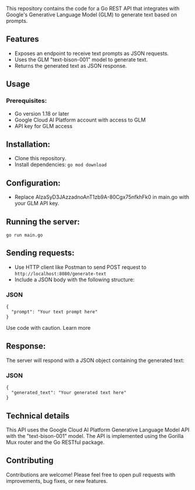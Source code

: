 This repository contains the code for a Go REST API that integrates with Google's Generative Language Model (GLM) to generate text based on prompts.

## Features
- Exposes an endpoint to receive text prompts as JSON requests.
- Uses the GLM "text-bison-001" model to generate text.
- Returns the generated text as JSON response.

## Usage
### Prerequisites:
- Go version 1.18 or later
- Google Cloud AI Platform account with access to GLM
- API key for GLM access
## Installation:
- Clone this repository.
- Install dependencies: `go mod download`
## Configuration:
- Replace AIzaSyD3JAzzadnoAnT1zb9A-80Cgx75nfkhFk0 in main.go with your GLM API key.
## Running the server:
    go run main.go
## Sending requests:
- Use HTTP client like Postman to send POST request to `http://localhost:8080/generate-text`
- Include a JSON body with the following structure:
### JSON
    {
      "prompt": "Your text prompt here"
    }
Use code with caution. Learn more
## Response:
The server will respond with a JSON object containing the generated text:
### JSON
    {
      "generated_text": "Your generated text here"
    }

## Technical details
This API uses the Google Cloud AI Platform Generative Language Model API with the "text-bison-001" model.
The API is implemented using the Gorilla Mux router and the Go RESTful package.
## Contributing
Contributions are welcome! Please feel free to open pull requests with improvements, bug fixes, or new features.

